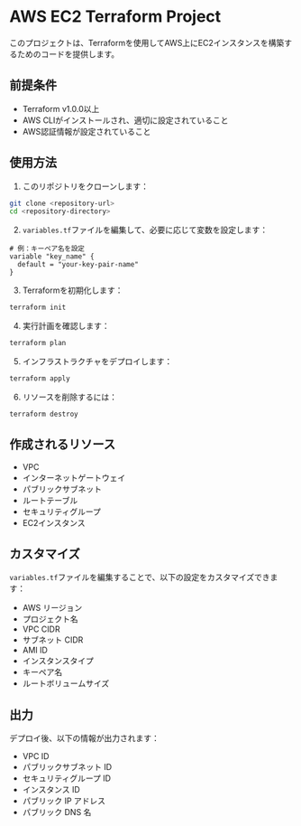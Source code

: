 # AWS EC2 Terraform Project

このプロジェクトは、Terraformを使用してAWS上にEC2インスタンスを構築するためのコードを提供します。

## 前提条件

- Terraform v1.0.0以上
- AWS CLIがインストールされ、適切に設定されていること
- AWS認証情報が設定されていること

## 使用方法

1. このリポジトリをクローンします：

```bash
git clone <repository-url>
cd <repository-directory>
```

2. `variables.tf`ファイルを編集して、必要に応じて変数を設定します：

```hcl
# 例：キーペア名を設定
variable "key_name" {
  default = "your-key-pair-name"
}
```

3. Terraformを初期化します：

```bash
terraform init
```

4. 実行計画を確認します：

```bash
terraform plan
```

5. インフラストラクチャをデプロイします：

```bash
terraform apply
```

6. リソースを削除するには：

```bash
terraform destroy
```

## 作成されるリソース

- VPC
- インターネットゲートウェイ
- パブリックサブネット
- ルートテーブル
- セキュリティグループ
- EC2インスタンス

## カスタマイズ

`variables.tf`ファイルを編集することで、以下の設定をカスタマイズできます：

- AWS リージョン
- プロジェクト名
- VPC CIDR
- サブネット CIDR
- AMI ID
- インスタンスタイプ
- キーペア名
- ルートボリュームサイズ

## 出力

デプロイ後、以下の情報が出力されます：

- VPC ID
- パブリックサブネット ID
- セキュリティグループ ID
- インスタンス ID
- パブリック IP アドレス
- パブリック DNS 名
